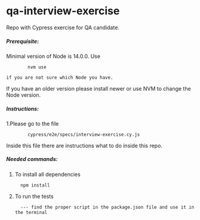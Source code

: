# qa-interview-exercise


Repo with Cypress exercise for QA candidate.

##### Prerequisite:
    
   Minimal version of Node is 14.0.0.
   Use 

            nvm use 

    if you are not sure which Node you have. 

   If you have an older version please install newer or use NVM to change the Node version.


##### Instructions:

  1.Please go to the file 
        
            cypress/e2e/specs/interview-exercise.cy.js

  Inside this file there are instructions what to do inside this repo.
   
##### Needed commands:
   
   1. To install all dependencies
    
            npm install 
    
   2. To run the tests
   
            --- find the proper script in the package.json file and use it in the terminal
            
